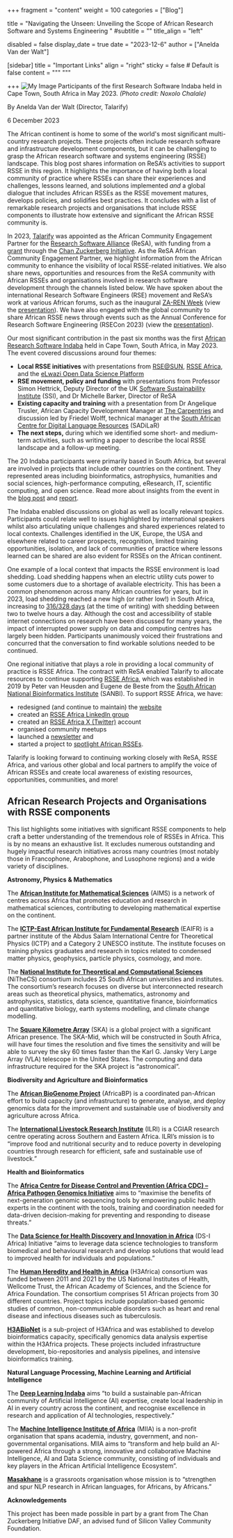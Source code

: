 +++
fragment = "content"
weight = 100
categories = ["Blog"]

title = "Navigating the Unseen: Unveiling the Scope of African Research Software and Systems Engineering "
#subtitle = ""
title_align = "left"

disabled = false
display_date = true
date = "2023-12-6"
author = ["Anelda Van der Walt"]

[sidebar]
  title = "Important Links"
  align = "right"
  sticky = false # Default is false
  content = """
  """

+++
![My Image](FwfmuBjWIAIQhg7-1024x768.jpeg)
Participants of the first Research Software Indaba held in Cape Town, South Africa in May 2023. _(Photo credit: Noxolo Chalale)_

By Anelda Van der Walt (Director, Talarify)

6 December 2023

The African continent is home to some of the world's most significant multi-country research projects. These projects often include research software and infrastructure development components, but it can be challenging to grasp the African research software and systems engineering (RSSE) landscape. This blog post shares information on ReSA’s activities to support RSSE in this region. It highlights the importance of having both a local community of practice where RSSEs can share their experiences and challenges, lessons learned, and solutions implemented *and* a global dialogue that includes African RSSEs as the RSSE movement matures, develops policies, and solidifies best practices. It concludes with a list of remarkable research projects and organisations that include RSSE components to illustrate how extensive and significant the African RSSE community is.

In 2023, [Talarify](https://www.talarify.co.za/) was appointed as the African Community Engagement Partner for the [Research Software Alliance](https://www.researchsoft.org/) (ReSA), with funding from a [grant](https://doi.org/10.5281/zenodo.7275397) through the [Chan Zuckerberg Initiative](https://chanzuckerberg.com/). As the  ReSA African Community Engagement Partner, we highlight information from the African community to enhance the visibility of local RSSE-related initiatives. We also share news, opportunities and resources from the ReSA community with African RSSEs and organisations involved in research software development through the channels listed below. We have spoken about the international Research Software Engineers (RSE) movement and ReSA’s work at various African forums, such as the inaugural [ZA-REN Week](https://events.tenet.ac.za/event/33/) (view the [presentation](https://zenodo.org/doi/10.5281/zenodo.10013667)). We have also engaged with the global community to share African RSSE news through events such as the Annual Conference for Research Software Engineering (RSECon 2023) (view the [presentation](https://doi.org/10.5281/zenodo.10013746)).

Our most significant contribution in the past six months was the first [African Research Software Indaba](https://rse-indaba.org) held in Cape Town, South Africa, in May 2023. The event covered discussions around four themes: 

- **Local RSSE initiatives** with presentations from [RSE@SUN](https://rse-at-sun.github.io/RSE-at-SUN/), [RSSE Africa](https://rsse.africa), and the [eLwazi Open Data Science Platform](https://elwazi.org/)
- **RSE movement, policy and funding** with presentations from Professor Simon Hettrick, Deputy Director of the UK [Software Sustainability Institute](https://software.ac.uk) (SSI), and Dr Michelle Barker, Director of ReSA
- **Existing capacity and training** with a presentation from Dr Angelique Trusler, African Capacity Development Manager at [The Carpentries](https://carpentries.org) and discussion led by Friedel Wolff, technical manager at the [South African Centre for Digital Language Resources](https://sadilar.org) (SADiLaR)
- **The next steps,** during which we identified some short- and medium-term activities, such as writing a paper to describe the local RSSE landscape and a follow-up meeting.

The 20 Indaba participants were primarily based in South Africa, but several are involved in projects that include other countries on the continent. They represented areas including bioinformatics, astrophysics, humanities and social sciences, high-performance computing, eResearch, IT, scientific computing, and open science. Read more about insights from the event in the [blog post](https://www.talarify.co.za/2023/05/29/driving-sustainable-research-software-and-systems-insights-from-the-first-research-software-indaba-in-africa/) and [report](https://doi.org/10.5281/zenodo.7980634).

The Indaba enabled discussions on global as well as locally relevant topics. Participants could relate well to issues highlighted by international speakers whilst also articulating unique challenges and shared experiences related to local contexts. Challenges identified in the UK, Europe, the USA and elsewhere related to career prospects, recognition, limited training opportunities, isolation, and lack of communities of practice where lessons learned can be shared are also evident for RSSEs on the African continent.

One example of a local context that impacts the RSSE environment is load shedding. Load shedding happens when an electric utility cuts power to some customers due to a shortage of available electricity. This has been a common phenomenon across many African countries for years, but in 2023, load shedding reached a new high (or rather low!) in South Africa, increasing to [316/328 days](https://loadshed.theoutlier.co.za/) (at the time of writing) with shedding between two to twelve hours a day. Although the cost and accessibility of stable internet connections on research have been discussed for many years, the impact of interrupted power supply on data and computing centres has largely been hidden. Participants unanimously voiced their frustrations and concurred that the conversation to find workable solutions needed to be continued.

One regional initiative that plays a role in providing a local community of practice is RSSE Africa. The contract with ReSA enabled Talarify to allocate resources to continue supporting [RSSE Africa](https://rsse.africa), which was established in 2019 by Peter van Heusden and Eugene de Beste from the [South African National Bioinformatics Institute](https://www.sanbi.ac.za/) (SANBI). To support RSSE Africa, we have:

- redesigned (and continue to maintain) the [website](https://rsse.africa)
- created an [RSSE Africa LinkedIn group](https://www.linkedin.com/groups/12903402/)
- created an [RSSE Africa X (Twitter)](https://twitter.com/RsseAfrica) account
- organised community meetups
- launched a [newsletter](https://rsse.africa/newsletters/) and 
- started a project to [spotlight African RSSEs](https://rsse.africa/project/spotlight/).

Talarify is looking forward to continuing working closely with ReSA, RSSE Africa, and various other global and local partners to amplify the voice of African RSSEs and create local awareness of existing resources, opportunities, communities, and more!

## <a name="_yoypd7mpba0n"></a>African Research Projects and Organisations with RSSE components

This list highlights some initiatives with significant RSSE components to help craft a better understanding of the tremendous role of RSSEs in Africa. This is by no means an exhaustive list. It excludes numerous outstanding and hugely impactful research initiatives across many countries (most notably those in Francophone, Arabophone, and Lusophone regions) and a wide variety of disciplines.

**Astronomy, Physics & Mathematics**

The [**African Institute for Mathematical Sciences**](https://centres.nexteinstein.org/) (AIMS) is a network of centres across Africa that promotes education and research in mathematical sciences, contributing to developing mathematical expertise on the continent.

The [**ICTP-East African Institute for Fundamental Research**](https://eaifr.org/) (EAIFR) is a partner institute of the Abdus Salam International Centre for Theoretical Physics (ICTP) and a Category 2 UNESCO institute. The institute focuses on training physics graduates and research in topics related to condensed matter physics, geophysics, particle physics, cosmology, and more.

The [**National Institute for Theoretical and Computational Sciences**](https://nithecs.ac.za/) (NiTheCS) consortium includes 25 South African universities and institutes. The consortium’s research focuses on diverse but interconnected research areas such as theoretical physics, mathematics, astronomy and astrophysics, statistics, data science, quantitative finance, bioinformatics and quantitative biology, earth systems modelling, and climate change modelling. 

The [**Square Kilometre Array**](https://www.skao.int/) (SKA) is a global project with a significant African presence. The SKA-Mid, which will be constructed in South Africa, will have four times the resolution and five times the sensitivity and will be able to survey the sky 60 times faster than the Karl G. Jansky Very Large Array (VLA) telescope in the United States. The computing and data infrastructure required for the SKA project is “astronomical”.

**Biodiversity and Agriculture and Bioinformatics**

The [**African BioGenome Project**](https://africanbiogenome.org/) (AfricaBP) is a coordinated pan-African effort to build capacity (and infrastructure) to generate, analyse, and deploy genomics data for the improvement and sustainable use of biodiversity and agriculture across Africa. 

The [**International Livestock Research Institute**](https://www.ilri.org/) (ILRI) is a CGIAR research centre operating across Southern and Eastern Africa. ILRI’s mission is to “improve food and nutritional security and to reduce poverty in developing countries through research for efficient, safe and sustainable use of livestock.”

**Health and Bioinformatics**

The [**Africa Centre for Disease Control and Prevention (Africa CDC) – Africa Pathogen Genomics Initiative**](https://africacdc.org/institutes/ipg/) aims to “maximise the benefits of next-generation genomic sequencing tools by empowering public health experts in the continent with the tools, training and coordination needed for data-driven decision-making for preventing and responding to disease threats.”

The [**Data Science for Health Discovery and Innovation in Africa**](https://dsi-africa.org/) (DS-I Africa) Initiative “aims to leverage data science technologies to transform biomedical and behavioural research and develop solutions that would lead to improved health for individuals and populations.”

The [**Human Heredity and Health in Africa**](https://h3africa.org/) (H3Africa) consortium was funded between 2011 and 2021 by the US National Institutes of Health, Wellcome Trust, the African Academy of Sciences, and the Science for Africa Foundation. The consortium comprises 51 African projects from 30 different countries. Project topics include population-based genomic studies of common, non-communicable disorders such as heart and renal disease and infectious diseases such as tuberculosis.

[**H3ABioNet**](https://h3abionet.org/) is a sub-project of H3Africa and was established to develop bioinformatics capacity, specifically genomics data analysis expertise within the H3Africa projects. These projects included infrastructure development, bio-repositories and analysis pipelines, and intensive bioinformatics training. 

**Natural Language Processing, Machine Learning and Artificial Intelligence**

The [**Deep Learning Indaba**](https://deeplearningindaba.com/2023/) aims “to build a sustainable pan-African community of Artificial Intelligence (AI) expertise, create local leadership in AI in every country across the continent, and recognise excellence in research and application of AI technologies, respectively.” 

The [**Machine Intelligence Institute of Africa**](https://miiafrica.org/research/) (MIIA) is a non-profit organisation that spans academia, industry, government, and non-governmental organisations. MIIA aims to “transform and help build an AI-powered Africa through a strong, innovative and collaborative Machine Intelligence, AI and Data Science community, consisting of individuals and key players in the African Artificial Intelligence Ecosystem”.

[**Masakhane**](https://www.masakhane.io/) is a grassroots organisation whose mission is to “strengthen and spur NLP research in African languages, for Africans, by Africans.”

**Acknowledgements**

This project has been made possible in part by a grant from The Chan Zuckerberg Initiative DAF, an advised fund of Silicon Valley Community Foundation.

